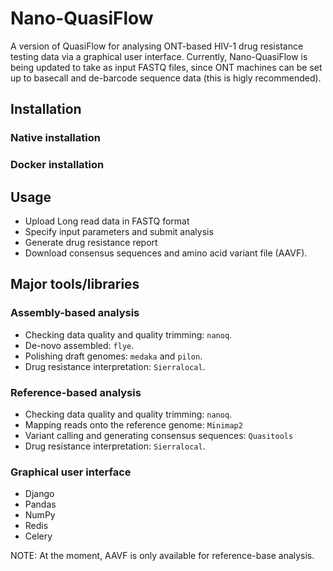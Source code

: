 # Nano-QuasiFlow

A version of QuasiFlow for analysing ONT-based HIV-1 drug resistance testing data via a graphical user interface. Currently, Nano-QuasiFlow is being updated to take as input FASTQ files, since ONT machines can be set up to basecall and de-barcode sequence data (this is higly recommended).

## Installation

### Native installation

### Docker installation

## Usage

* Upload Long read data in FASTQ format
* Specify input parameters and submit analysis
* Generate drug resistance report
* Download consensus sequences and amino acid variant file (AAVF).

## Major tools/libraries

### Assembly-based analysis

* Checking data quality and quality trimming: `nanoq`.
* De-novo assembled: `flye`.
* Polishing draft genomes: `medaka` and `pilon`.
* Drug resistance interpretation: `Sierralocal`.

### Reference-based analysis

* Checking data quality and quality trimming: `nanoq`.
* Mapping reads onto the reference genome: `Minimap2`
* Variant calling and generating consensus sequences: `Quasitools`
* Drug resistance interpretation: `Sierralocal`.

### Graphical user interface

* Django
* Pandas
* NumPy
* Redis
* Celery
  
 NOTE: At the moment, AAVF is only available for reference-base analysis.
 



